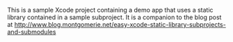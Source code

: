 This is a sample Xcode project containing a demo app that uses a static library contained in a sample subproject. It is a companion to the blog post at http://www.blog.montgomerie.net/easy-xcode-static-library-subprojects-and-submodules
